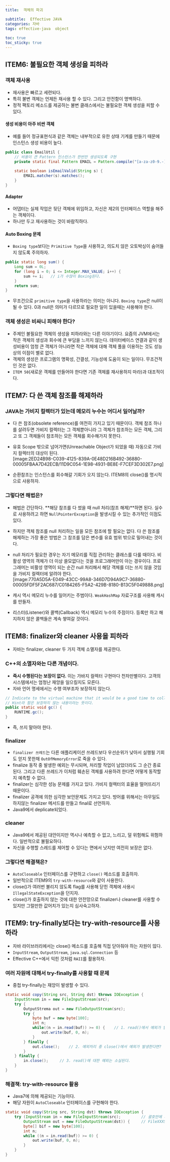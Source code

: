 ```yaml
---
title:  객체의 파괴

subtitle:  Effective JAVA
categories: 자바 
tags: effective-java  object
 
toc: true
toc_sticky: true
---
```


  
## ITEM6: 불필요한 객체 생성을 피하라  
### 객체 재사용  
- 재사용은 빠르고 세련되다.  
- 특히 불변 객체는 언제든 재사용 할 수 있다. 그리고 안전함이 명백하다.  
- 정적 팩토리 메소드를 제공하는 불변 클래스에서는 불필요한 객체 생성을 피할 수 있다.  
  
#### 생성 비용이 아주 비싼 객체  
- 예를 들어 정규표현식과 같은 객체는 내부적으로 유한 상태 기계를 만들기 때문에 인스턴스 생성 비용이 높다.  
  
```java  
public class EmailUtil {  
	// 비용이 큰 Pattern 인스턴스가 한번만 생성되도록 구현  
	private static final Pattern EMAIL = Pattern.compile("[a-za-z0-9.-]\\\\.[a-zA-Z]{2,6}$");  
  
	static boolean isEmailValid(String s) {  
		EMAIL.matcher(s).matches();  
	}  
}  
```  
  
#### Adapter  
- 어댑터는 실제 작업은 뒷단 객체에 위임하고, 자신은 제2의 인터페이스 역할을 해주는 객체이다.  
- 하나만 두고 재사용하는 것이 바람직하다.  
  
#### Auto Boxing 문제  
- `Boxing type`보다는 `Primitive Type`을 사용하고, 의도치 않은 오토박싱이 숨어들지 않도록 주의하자.  
  
```java  
public static long sum() {  
	Long sum = 0L;  
	for (long i = 0; i <= Integer.MAX_VALUE; i++) {  
		sum += i;	// i가 수많이 Boxing된다.  
	}  
	return sum;  
}  
```  
  
- 무조건으로 `primitive type`을 사용하라는 의미는 아니다.  `Boxing type`은 null이 될 수 있다. 0과 null은 의미가 다르므로 필요한 일이 있을때는 사용해야 한다.  
  
### 객체 생성은 비싸니 피해야 한다?  
- 주제인 불필요한 객체의 생성을 피하라와는 다른 이야기이다. 요즘의 JVM에서는 작은 객체의 생성과 회수에 큰 부담을 느끼지 않는다. 데이터베이스 연결과 같이 생성비용이 엄청 큰 객체가 아니라면 작은 객체에 대해 객체 풀을 이용하는 것도 성능상의 이점이 별로 없다.  
- 객체의 생성은 프로그램의 명확성, 간결성, 기능성에 도움이 되는 일이다. 무조건적인 것은 없다.  
- `ITEM 50`(새로운 객체를 만들어야 한다면 기존 객체를 재사용하지 마라)과 대조적이다.  
  
  
## ITEM7: 다 쓴 객체 참조를 해제하라  
### JAVA는 가비지 컬렉터가 있는데 메모리 누수는 어디서 일어날까?  
- 다 쓴 참조(obsolete reference)를 여전히 가지고 있기 때문이다. 객체 참조 하나를 살려두면 가비지 컬렉터는 그 객체뿐아니라 그 객체가 참조하는 모든 객체, 그리고 또 그 객체들이 참조하는 모든 객체를 회수해가지 못한다.  
  
- 유효 Scope 밖으로 넘어가면(Unreachable Object가 되었을 때) 자동으로 가비지 컬렉터의 대상이 된다.  
[image:2ED24B98-C039-4125-839A-0E48D216B492-36880-00005FBAA7D42ECB/11D9C054-1E98-4931-BE8E-F7CEF3D302E7.png]  
  
- 순환참조는 인스턴스를 회수해갈 기회가 오지 않는다. ITEM8의 close()를 명시적으로 사용하자.  
  
### 그렇다면 해법은?  
- 해법은 간단하다. **해당 참조를 다 썼을 때 null 처리(참조 해제)**하면 된다. 실수로 사용하려고 하면 `NullPointerException`을 발생시킬 수 있는 추가적인 이점도 있다.  
- 하지만 객체 참조를 null 처리하는 일을 모든 참조에 할 필요는 없다. 다 쓴 참조를 해제하는 가장 좋은 방법은 그 참조를 담은 변수를 유효 범위 밖으로 밀어내는 것이다.  
- null 처리가 필요한 경우는 자기 메모리를 직접 관리하는 클래스를 다룰 때이다. 비활성 영역의 객체가 더 이상 쓸모없다는 것을 프로그래머만이 아는 경우이다. 프로그래머는 비활성 영역이 되는 순간 null 처리해서 해당 객체를 더는 쓰지 않을 것임을 가비지 컬렉터에 알려야 한다.  
[image:770A5D5A-E049-43CC-99A8-346D7D94A9C7-36880-00005FDF5F2AC687/C0184265-F5A2-429B-8180-B13C5F049888.png]  
  
- 캐시 역시 메모리 누수를 일어키는 주범이다. `WeakHashMap` 자료구조를 사용해 캐시를 만들자.  
- 리스터(Listener)와 콜백(Callback) 역시 메모리 누수의 주점이다. 등록만 하고 해지하지 않은 콜백들은 계속 쌓여갈 것이다.  
  
  
## ITEM8: finalizer와 cleaner 사용을 피하라  
- 자바는 finalizer, cleaner 두 가지 객체 소멸자를 제공한다.  
  
### C++의 소멸자와는 다른 개념이다.  
- **즉시 수행된다는 보장이 없다.** 이는 가바지 컬렉터 구현마다 천차만별이다. 고객의 시스템에서는 엄청난 재앙을 일으킬지도 모른다.  
- 자바 언어 명세에서는 수행 여부조차 보장하지 않는다.  
  
```java  
// Indicate to the virtual machine that it would be a good time to collect available memory. Note that, this is a [ hint ] only.  
// Hint라 함은 보장하지 않는 내용이라는 뜻이다.  
public static void gc() {  
	RUNTIME.gc();  
}  
```  
  
- 즉, 쓰지 말아야 한다.  
  
### finalizer  
- `finalizer 쓰레드`는 다른 애플리케이션 쓰레드보다 우선순위가 낮아서 실행될 기회도 얻지 못한채 `OutOfMemoryError`로 죽을 수 있다.  
- finalize 동작 중 발생한 예외는 무시되며, 처리할 작업이 남았더라도 그 순간 종료된다. 그리고 다른 쓰레드가 이처럼 훼손된 객체를 사용하려 한다면 어떻게 동작할지 예측할 수 없다.  
- finalizer는 심각한 성능 문제를 가지고 있다. 가비지 컬렉터의 효율을 떨어뜨리기 때문이다.  
- finalizer 공격에 의한 심각한 보안문제도 가지고 있다. 방어를 위해서는 아무일도 하지않는 finalizer 메서드를 만들고 final로 선언하자.  
- Java9에서 deplicate되었다.  
  
### cleaner  
- Java9에서 제공된 대안이지만 역시나 예측할 수 없고, 느리고, 덜 위험해도 위험하다. 일반적으로 불필요하다.  
- 자신을 수행할 스레드를 제어할 수 있다는 면에서 낫지만 여전히 보장은 없다.  
  
### 그렇다면 해결책은?  
- `AutoCloseable` 인터페이스를 구현하고 `close()` 메소드를 호출하자.  
- 일반적으로 ITEM9의 `try-with-resource`와 같이 사용한다.  
- close()가 여러번 불리지 않도록 flag를 사용해 닫힌 객체에 사용시 `IllegalStateException`을 던지자.  
- close()가 호출하지 않는 것에 대한 안전망으로 finalizer나 cleaner를 사용할 수 있지만 그럴만한 값어치가 있는지 심사숙고하자.  
  
  
## ITEM9: try-finally보다는 try-with-resource를 사용하라  
- 자바 라이브러리에서는 close() 메소드를 호출해 직접 닫아줘야 하는 자원이 많다.  
- `InputStream`, `OutputStream`, `java.sql.Connection` 등  
- Effective C++에서 익힌 것처럼 `RAII`를 활용하자.  
  
### 여러 자원에 대해서 try-finally를 사용할 때 문제  
- 중첩 try-finally는 재앙이 발생할 수 있다.  
  
```java  
static void copy(String src, String dst) throws IOException {  
	InputStream in = new FileInputStream(src);  
	try {  
		OutputStrema out = new FileOutputStream(src);  
		try {  
			byte buf = new byte[100];  
			int n;  
			while((n = in.read(buf)) >= 0) {	// 1. read()에서 예외가 발생한다면?  
				out.write(buf, 0, n);  
			}  
		} finally {  
			out.close();	// 2. 예외처리 중 close()에서 예외가 발생한다면?  
		}  
	} finally {  
		in.close();		// 3. read()에 대한 예외는 소실된다.  
	}  
}  
```  
  
### 해결책: try-with-resource 활용  
- Java7에 의해 제공되는 기능이다.  
- 해당 자원이 `AutoCloseable` 인터페이스를 구현해야 한다.  
  
```java  
static void copy(String src, String dst) throws IOException {  
	try (InputStream in = new FileInputStream(src);			// 괄호안에 자원들을 ;로 연결  
		OutputStream out = new FileOutputStream(dst)) {		// FileXXXStream->AutoCloseable 구현  
		byte[] bif = new byte[100];  
		int n;  
		while ((n = in.read(buf)) >= 0) {  
			out.write(buf, 0, n);  
		}  
	}  
}  
```  
